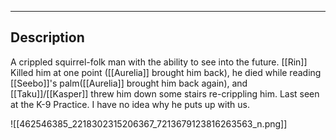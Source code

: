 --------------------------------------------------------------------------------
## Description
A crippled squirrel-folk man with the ability to see into the future. [[Rin]] Killed him at one point ([[Aurelia]] brought him back), he died while reading [[Seebo]]'s palm([[Aurelia]] brought him back again), and [[Taku]]/[[Kasper]] threw him down some stairs re-crippling him. Last seen at the K-9 Practice. I have no idea why he puts up with us.

![[462546385_2218302315206367_7213679123816263563_n.png]]